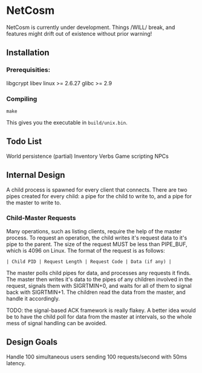 NetCosm
=======

NetCosm is currently under development. Things /WILL/ break, and
features might drift out of existence without prior warning!

## Installation

### Prerequisities:

libgcrypt
libev
linux >= 2.6.27
glibc >= 2.9

### Compiling

    make

This gives you the executable in `build/unix.bin`.

## Todo List

World persistence (partial)
Inventory
Verbs
Game scripting
NPCs

## Internal Design

A child process is spawned for every client that connects.  There are
two pipes created for every child: a pipe for the child to write to,
and a pipe for the master to write to.

### Child-Master Requests

Many operations, such as listing clients, require the help of the
master process. To request an operation, the child writes it's request
data to it's pipe to the parent. The size of the request MUST be less
than PIPE_BUF, which is 4096 on Linux. The format of the request is as
follows:

    | Child PID | Request Length | Request Code | Data (if any) |

The master polls child pipes for data, and processes any requests it
finds. The master then writes it's data to the pipes of any children
involved in the request, signals them with SIGRTMIN+0, and waits for
all of them to signal back with SIGRTMIN+1. The children read the data
from the master, and handle it accordingly.

TODO: the signal-based ACK framework is really flakey. A better idea
would be to have the child poll for data from the master at intervals,
so the whole mess of signal handling can be avoided.

## Design Goals

Handle 100 simultaneous users sending 100 requests/second with 50ms
latency.
